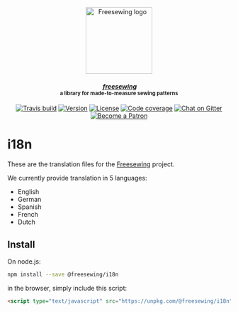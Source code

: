 <p align="center">
  <a title="Go to freesewing.org" href="https://freesewing.org/"><img src="https://freesewing.org/img/logo/black.svg" align="center" width="150px" alt="Freesewing logo"/></a>
</p>
<h4 align="center"><em>&nbsp;<a title="Go to freesewing.org" href="https://freesewing.org/">freesewing</a></em>
<br><sup>a library for made-to-measure sewing patterns</sup>
</h4>
<p align="center">
  <a href="https://travis-ci.org/freesewing/i18n"><img src="https://badgen.net/travis/freesewing/i18n/master" alt="Travis build"></a>
  <a href="https://www.npmjs.com/package/@freesewing/i18n"><img src="https://badgen.net/npm/v/@freesewing/i18n" alt="Version"></a>
  <a href="https://www.npmjs.com/package/freesewing"><img src="https://badgen.net/npm/license/@freesewing/i18n" alt="License"></a>
  <a href="https://codecov.io/gh/freesewing/freesewing"><img src="https://badgen.net/codecov/c/github/freesewing/i18n/master" alt="Code coverage"></a>
  <a href="https://gitter.im/freesewing/freesewing"><img src="https://badgen.net/badge/chat/on%20Gitter/cyan" alt="Chat on Gitter"></a>
  <a href="https://freesewing.org/patrons/join"><img src="https://badgen.net/badge/become/a%20Patron/FF5B77" alt="Become a Patron"></a>
</p>

# i18n

These are the translation files for the [Freesewing](https://freesewing.org/) project. 

We currently provide translation in 5 languages:

 - English
 - German
 - Spanish
 - French
 - Dutch

## Install

On node.js:

```sh
npm install --save @freesewing/i18n
```

in the browser, simply include this script:

```html
<script type="text/javascript" src="https://unpkg.com/@freesewing/i18n"></script>
```
